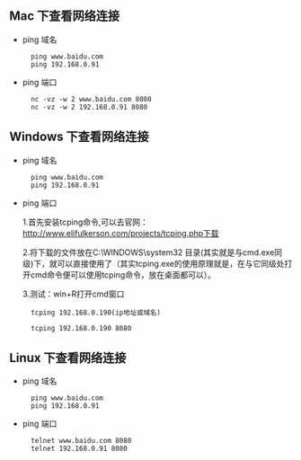 <!--
 * @Description: 
 * @Author: qiaolingniu
 * @LastEditors: qiaolingniu
 * @Date: 2020-03-16 17:34:53
 * @LastEditTime: 2020-03-16 17:48:32
 -->

## Mac 下查看网络连接

- ping 域名
    
        ping www.baidu.com
        ping 192.168.0.91

- ping 端口
    
        nc -vz -w 2 www.baidu.com 8080
        nc -vz -w 2 192.168.0.91 8080


## Windows 下查看网络连接

- ping 域名
    
        ping www.baidu.com
        ping 192.168.0.91

- ping 端口

    1.首先安装tcping命令,可以去官网：http://www.elifulkerson.com/projects/tcping.php下载

    2.将下载的文件放在C:\WINDOWS\system32  目录(其实就是与cmd.exe同级)下，就可以直接使用了（其实tcping.exe的使用原理就是，在与它同级处打开cmd命令便可以使用tcping命令，放在桌面都可以）。

    3.测试：win+R打开cmd窗口

        tcping 192.168.0.190(ip地址或域名)

        tcping 192.168.0.190 8080

## Linux 下查看网络连接


- ping 域名
    
        ping www.baidu.com
        ping 192.168.0.91

- ping 端口
    
        telnet www.baidu.com 8080
        telnet 192.168.0.91 8080
        
